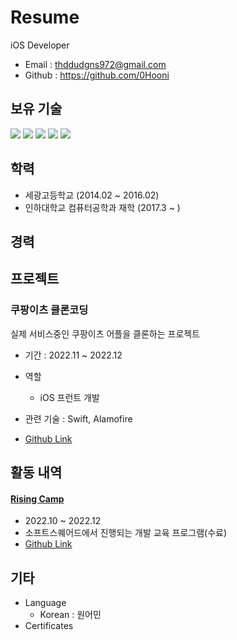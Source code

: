 # Resume

iOS Developer

- Email : thddudgns972@gmail.com
- Github : https://github.com/0Hooni

## 보유 기술

<img src="https://img.shields.io/badge/Swift-F05138?style=for-the-badge&logo=Swift&logoColor=white"> <img src="https://img.shields.io/badge/CocoaPods-EE3322?style=for-the-badge&logo=CocoaPods&logoColor=white"> <img src="https://img.shields.io/badge/C++-00599C?style=for-the-badge&logo=cplusplus&logoColor=white"> <img src="https://img.shields.io/badge/c%20sharp-239120?style=for-the-badge&logo=csharp&logoColor=white"> <img src="https://img.shields.io/badge/Unity-FFFFFF?style=for-the-badge&logo=unity&logoColor=black"> 

## 학력

- 세광고등학교 (2014.02 ~ 2016.02)
- 인하대학교 컴퓨터공학과 재학 (2017.3 ~ )


## 경력


## 프로젝트

### 쿠팡이츠 클론코딩

실제 서비스중인 쿠팡이츠 어플을 클론하는 프로젝트

- 기간 : 2022.11 ~ 2022.12
- 역할
  - iOS 프런트 개발

- 관련 기술 : Swift, Alamofire
- [Github Link](https://github.com/0Hooni/iOS/tree/main/Rising%20Camp/CoupangEats%20Clone)

## 활동 내역

#### [Rising Camp](https://risingcamp.com)

- 2022.10 ~ 2022.12
- 소프트스퀘어드에서 진행되는 개발 교육 프로그램(수료)
- [Github Link](https://github.com/0Hooni/iOS/tree/main/Rising%20Camp)

## 기타

- Language
  - Korean : 원어민
- Certificates

